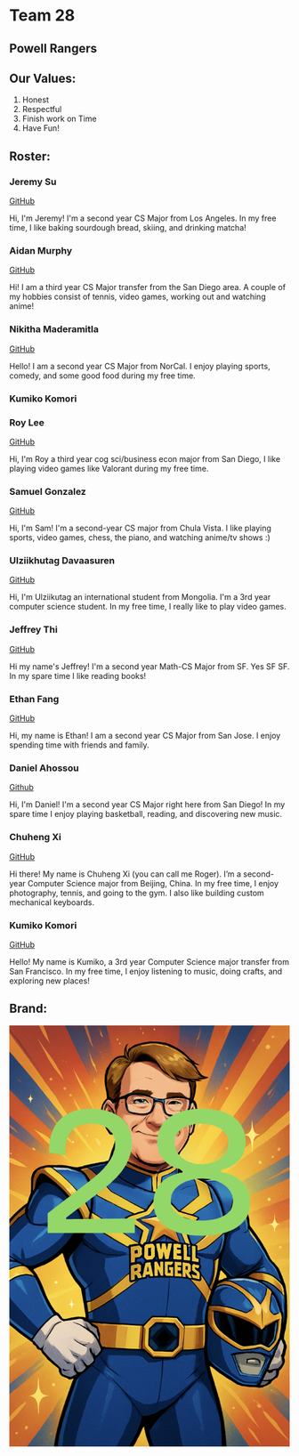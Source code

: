 # Team 28

## Powell Rangers

## Our Values:  
1. Honest
2. Respectful
3. Finish work on Time
4. Have Fun!


## Roster: 

### Jeremy Su

[GitHub](https://github.com/jeremysu99)

Hi, I'm Jeremy! I'm a second year CS Major from Los Angeles. In my free time, I like baking sourdough bread, skiing, and drinking matcha!

### Aidan Murphy 

[GitHub](https://github.com/AiMurphy-UCSD)

Hi! I am a third year CS Major transfer from the San Diego area. A couple of my hobbies consist of tennis, video games, working out and watching anime!

### Nikitha Maderamitla

[GitHub](https://github.com/niktion9)

Hello! I am a second year CS Major from NorCal. I enjoy playing sports, comedy, and some good food during my free time.

### Kumiko Komori
### Roy Lee

[GitHub](https://github.com/royhlee)

Hi, I'm Roy a third year cog sci/business econ major from San Diego, I like playing video games like Valorant during my free time.

### Samuel Gonzalez

[GitHub](https://github.com/SamGlez11)

Hi, I'm Sam! I'm a second-year CS major from Chula Vista. I like playing sports, video games, chess, the piano, and watching anime/tv shows :)

### Ulziikhutag Davaasuren

[GitHub](https://github.com/Ulziihutag15)

Hi, I'm Ulziikutag an international student from Mongolia. I'm a 3rd year computer science student. In my free time, I really like to play video games.

### Jeffrey Thi

[GitHub](https://github.com/L0oter1)

Hi my name's Jeffrey! I'm a second year Math-CS Major from SF. Yes SF SF. In my spare time I like reading books!

### Ethan Fang
[GitHub](https://github.com/efang5)

Hi, my name is Ethan! I am a second year CS Major from San Jose. I enjoy spending time with friends and family.

### Daniel Ahossou

[Github](https://github.com/dahossou)

Hi, I'm Daniel! I'm a second year CS Major right here from San Diego! In my spare time I enjoy playing basketball, reading, and discovering new music.

### Chuheng Xi

[GitHub](https://github.com/xchuheng613)

Hi there! My name is Chuheng Xi (you can call me Roger). I’m a second-year Computer Science major from Beijing, China. In my free time, I enjoy photography, tennis, and going to the gym. I also like building custom mechanical keyboards.

### Kumiko Komori

[GitHub](https://github.com/kmkomori)

Hello! My name is Kumiko, a 3rd year Computer Science major transfer from San Francisco. In my free time, I enjoy listening to music, doing crafts, and exploring new places!

## Brand:

![brand](./branding/brand.png)



